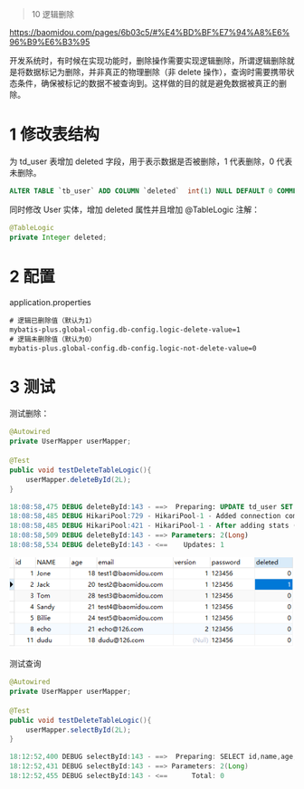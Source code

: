 > 10 逻辑删除

https://baomidou.com/pages/6b03c5/#%E4%BD%BF%E7%94%A8%E6%96%B9%E6%B3%95

开发系统时，有时候在实现功能时，删除操作需要实现逻辑删除，所谓逻辑删除就是将数据标记为删除，并非真正的物理删除（非 delete 操作），查询时需要携带状态条件，确保被标记的数据不被查询到。这样做的目的就是避免数据被真正的删除。

# 1 修改表结构

为 td_user 表增加 deleted 字段，用于表示数据是否被删除，1 代表删除，0 代表未删除。

```sql
ALTER TABLE `tb_user` ADD COLUMN `deleted`  int(1) NULL DEFAULT 0 COMMENT '1代表删除，0代表未删除' AFTER `version`;
```

同时修改 User 实体，增加 deleted 属性并且增加 @TableLogic 注解：

```java
@TableLogic
private Integer deleted;
```

# 2 配置

application.properties

```properties
# 逻辑已删除值（默认为1）
mybatis-plus.global-config.db-config.logic-delete-value=1
# 逻辑未删除值（默认为0）
mybatis-plus.global-config.db-config.logic-not-delete-value=0
```



# 3 测试

测试删除：

```java
@Autowired
private UserMapper userMapper;

@Test
public void testDeleteTableLogic(){
    userMapper.deleteById(2L);
}
```

```sql
18:08:58,475 DEBUG deleteById:143 - ==>  Preparing: UPDATE td_user SET deleted=1 WHERE id=? AND deleted=0 
18:08:58,485 DEBUG HikariPool:729 - HikariPool-1 - Added connection com.mysql.jdbc.JDBC4Connection@3876699e
18:08:58,485 DEBUG HikariPool:421 - HikariPool-1 - After adding stats (total=10, active=1, idle=9, waiting=0)
18:08:58,509 DEBUG deleteById:143 - ==> Parameters: 2(Long)
18:08:58,534 DEBUG deleteById:143 - <==    Updates: 1
```

![image-20220615181452498](assest/image-20220615181452498.png)

测试查询

```java
@Autowired
private UserMapper userMapper;

@Test
public void testDeleteTableLogic(){
    userMapper.selectById(2L);
}
```

```java
18:12:52,400 DEBUG selectById:143 - ==>  Preparing: SELECT id,name,age,email,password,version,deleted FROM td_user WHERE id=? AND deleted=0 
18:12:52,431 DEBUG selectById:143 - ==> Parameters: 2(Long)
18:12:52,455 DEBUG selectById:143 - <==      Total: 0
```

